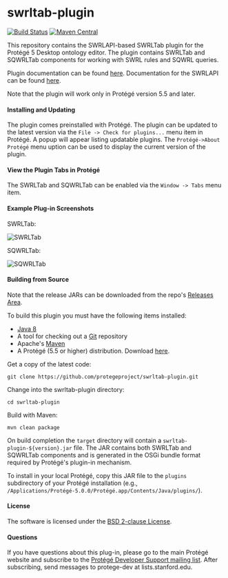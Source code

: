 # swrltab-plugin

[![Build Status](https://travis-ci.org/protegeproject/swrltab-plugin.svg?branch=master)](https://travis-ci.org/protegeproject/swrltab-plugin)
[![Maven Central](https://maven-badges.herokuapp.com/maven-central/edu.stanford.swrl/swrltab-plugin/badge.svg)](https://maven-badges.herokuapp.com/maven-central/edu.stanford.swrl/swrltab-plugin)

This repository contains the SWRLAPI-based SWRLTab plugin for the Protégé 5 Desktop ontology editor.
The plugin contains SWRLTab and SQWRLTab components for working with SWRL rules and SQWRL queries.

Plugin documentation can be found [here](https://github.com/protegeproject/swrltab-plugin/wiki).
Documentation for the SWRLAPI can be found [here](https://github.com/protegeproject/swrlapi/wiki).

Note that the plugin will work only in Protégé version 5.5 and later.

#### Installing and Updating

The plugin comes preinstalled with Protégé. 
The plugin can be updated to the latest version via the ```File -> Check for plugins...``` menu item in Protégé. 
A popup will appear listing updatable plugins.
The ```Protégé->About Protégé``` menu uption can be used to display the current version of the plugin.

#### View the Plugin Tabs in Protégé

The SWRLTab and SQWRLTab can be enabled via the ```Window -> Tabs``` menu item.

#### Example Plug-in Screenshots

SWRLTab:

![SWRLTab](/img/SWRLTab.png?raw=true "SWRLTab")

SQWRLTab:

![SQWRLTab](/img/SQWRLTab.png?raw=true "SQWRLTab")

#### Building from Source

Note that the release JARs can be downloaded from the repo's [Releases Area](https://github.com/protegeproject/swrltab-plugin/releases).

To build this plugin you must have the following items installed:

+ [Java 8](http://www.oracle.com/technetwork/java/javase/downloads/index.html)
+ A tool for checking out a [Git](http://git-scm.com/) repository
+ Apache's [Maven](http://maven.apache.org/index.html)
+ A Protégé (5.5 or higher) distribution. Download [here](http://protege.stanford.edu/products.php#desktop-protege).

Get a copy of the latest code:

    git clone https://github.com/protegeproject/swrltab-plugin.git
    
Change into the swrltab-plugin directory:

    cd swrltab-plugin

Build with Maven:

    mvn clean package  

On build completion the ```target``` directory will contain a ```swrltab-plugin-${version}.jar``` file. 
The JAR contains both SWRLTab and SQWRLTab components and is generated in the OSGi bundle format required by Protégé's plugin-in mechanism.

To install in your local Protégé, copy this JAR file to the ```plugins``` subdirectory of your Protégé installation (e.g.,
```/Applications/Protégé-5.0.0/Protégé.app/Contents/Java/plugins/```).  

#### License

The software is licensed under the [BSD 2-clause License](https://github.com/protegeproject/swrltab-plugin/blob/master/license.txt).

#### Questions

If you have questions about this plug-in, please go to the main
Protégé website and subscribe to the [Protégé Developer Support
mailing list](http://protege.stanford.edu/support.php#mailingListSupport).
After subscribing, send messages to protege-dev at lists.stanford.edu.

